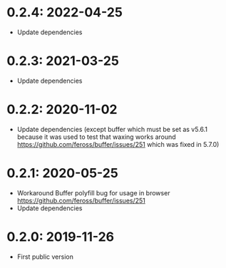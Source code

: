 # 0.2.4: 2022-04-25
- Update dependencies

# 0.2.3: 2021-03-25
- Update dependencies

# 0.2.2: 2020-11-02
- Update dependencies (except buffer which must be set as v5.6.1 because it was used to test that waxing works around https://github.com/feross/buffer/issues/251 which was fixed in 5.7.0)

# 0.2.1: 2020-05-25
- Workaround Buffer polyfill bug for usage in browser https://github.com/feross/buffer/issues/251
- Update dependencies

# 0.2.0: 2019-11-26
- First public version

